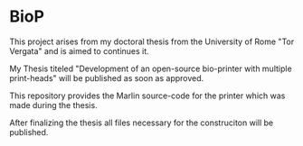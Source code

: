 # BioP

This project arises from my doctoral thesis from the University of Rome "Tor Vergata" and is aimed to continues it.

My Thesis titeled "Development of an open-source bio-printer with multiple print-heads" will be published as soon as approved.

This repository provides the Marlin source-code for the printer which was made during the thesis.

After finalizing the thesis all files necessary for the construciton will be published.

